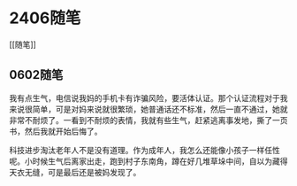 # 2406随笔
[[随笔]]

## 0602随笔

我有点生气，电信说我妈的手机卡有诈骗风险，要活体认证。那个认证流程对于我来说很简单，可是对妈来说就很繁琐，她普通话还不标准，然后一直不通过，她就非常不耐烦了。一看到不耐烦的表情，我就有些生气，赶紧逃离事发地，撕了一页书，然后我就开始后悔了。

科技进步淘汰老年人不是没有道理。作为成年人，我怎么还能像小孩子一样任性呢。小时候生气后离家出走，跑到村子东南角，蹲在好几堆草垛中间，自以为藏得天衣无缝，可是最后还是被妈发现了。




